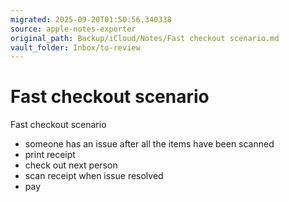```yaml
---
migrated: 2025-09-20T01:50:56.340338
source: apple-notes-exporter
original_path: Backup/iCloud/Notes/Fast checkout scenario.md
vault_folder: Inbox/to-review
---
```

# Fast checkout scenario

Fast checkout scenario
- someone has an issue after all the items have been scanned
- print receipt 
- check out next person
- scan receipt when issue resolved
- pay
